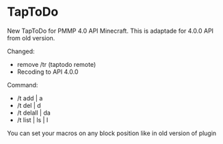 # TapToDo
New TapToDo for PMMP 4.0 API Minecraft.
This is adaptade for 4.0.0 API from old version.

Changed:
- remove /tr (taptodo remote)
- Recoding to API 4.0.0

Command:
-  /t add | a
-  /t del | d
-  /t delall | da
- /t list | ls | l

You can set your macros on any block position like in old version of plugin
